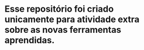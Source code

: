 # Esse repositório foi criado unicamente para atividade extra sobre as novas ferramentas aprendidas.

